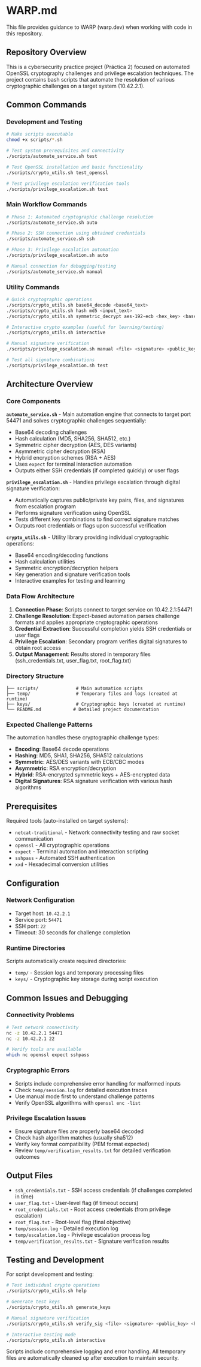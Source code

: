 # WARP.md

This file provides guidance to WARP (warp.dev) when working with code in this repository.

## Repository Overview

This is a cybersecurity practice project (Práctica 2) focused on automated OpenSSL cryptography challenges and privilege escalation techniques. The project contains bash scripts that automate the resolution of various cryptographic challenges on a target system (10.42.2.1).

## Common Commands

### Development and Testing

```bash
# Make scripts executable
chmod +x scripts/*.sh

# Test system prerequisites and connectivity
./scripts/automate_service.sh test

# Test OpenSSL installation and basic functionality
./scripts/crypto_utils.sh test_openssl

# Test privilege escalation verification tools
./scripts/privilege_escalation.sh test
```

### Main Workflow Commands

```bash
# Phase 1: Automated cryptographic challenge resolution
./scripts/automate_service.sh auto

# Phase 2: SSH connection using obtained credentials
./scripts/automate_service.sh ssh

# Phase 3: Privilege escalation automation
./scripts/privilege_escalation.sh auto

# Manual connection for debugging/testing
./scripts/automate_service.sh manual
```

### Utility Commands

```bash
# Quick cryptographic operations
./scripts/crypto_utils.sh base64_decode <base64_text>
./scripts/crypto_utils.sh hash md5 <input_text>
./scripts/crypto_utils.sh symmetric_decrypt aes-192-ecb <hex_key> <base64_encrypted>

# Interactive crypto examples (useful for learning/testing)
./scripts/crypto_utils.sh interactive

# Manual signature verification
./scripts/privilege_escalation.sh manual <file> <signature> <public_key> <hash_algorithm>

# Test all signature combinations
./scripts/privilege_escalation.sh test
```

## Architecture Overview

### Core Components

**`automate_service.sh`** - Main automation engine that connects to target port 54471 and solves cryptographic challenges sequentially:
- Base64 decoding challenges
- Hash calculation (MD5, SHA256, SHA512, etc.)  
- Symmetric cipher decryption (AES, DES variants)
- Asymmetric cipher decryption (RSA)
- Hybrid encryption schemes (RSA + AES)
- Uses `expect` for terminal interaction automation
- Outputs either SSH credentials (if completed quickly) or user flags

**`privilege_escalation.sh`** - Handles privilege escalation through digital signature verification:
- Automatically captures public/private key pairs, files, and signatures from escalation program
- Performs signature verification using OpenSSL
- Tests different key combinations to find correct signature matches
- Outputs root credentials or flags upon successful verification

**`crypto_utils.sh`** - Utility library providing individual cryptographic operations:
- Base64 encoding/decoding functions
- Hash calculation utilities
- Symmetric encryption/decryption helpers
- Key generation and signature verification tools
- Interactive examples for testing and learning

### Data Flow Architecture

1. **Connection Phase**: Scripts connect to target service on 10.42.2.1:54471
2. **Challenge Resolution**: Expect-based automation parses challenge formats and applies appropriate cryptographic operations
3. **Credential Extraction**: Successful completion yields SSH credentials or user flags
4. **Privilege Escalation**: Secondary program verifies digital signatures to obtain root access
5. **Output Management**: Results stored in temporary files (ssh_credentials.txt, user_flag.txt, root_flag.txt)

### Directory Structure

```
├── scripts/              # Main automation scripts
├── temp/                 # Temporary files and logs (created at runtime)
├── keys/                 # Cryptographic keys (created at runtime)  
└── README.md            # Detailed project documentation
```

### Expected Challenge Patterns

The automation handles these cryptographic challenge types:
- **Encoding**: Base64 decode operations
- **Hashing**: MD5, SHA1, SHA256, SHA512 calculations
- **Symmetric**: AES/DES variants with ECB/CBC modes  
- **Asymmetric**: RSA encryption/decryption
- **Hybrid**: RSA-encrypted symmetric keys + AES-encrypted data
- **Digital Signatures**: RSA signature verification with various hash algorithms

## Prerequisites

Required tools (auto-installed on target systems):
- `netcat-traditional` - Network connectivity testing and raw socket communication
- `openssl` - All cryptographic operations
- `expect` - Terminal automation and interaction scripting
- `sshpass` - Automated SSH authentication
- `xxd` - Hexadecimal conversion utilities

## Configuration

### Network Configuration
- Target host: `10.42.2.1`
- Service port: `54471` 
- SSH port: `22`
- Timeout: 30 seconds for challenge completion

### Runtime Directories
Scripts automatically create required directories:
- `temp/` - Session logs and temporary processing files
- `keys/` - Cryptographic key storage during script execution

## Common Issues and Debugging

### Connectivity Problems
```bash
# Test network connectivity
nc -z 10.42.2.1 54471
nc -z 10.42.2.1 22

# Verify tools are available
which nc openssl expect sshpass
```

### Cryptographic Errors
- Scripts include comprehensive error handling for malformed inputs
- Check `temp/session.log` for detailed execution traces
- Use manual mode first to understand challenge patterns
- Verify OpenSSL algorithms with `openssl enc -list`

### Privilege Escalation Issues  
- Ensure signature files are properly base64 decoded
- Check hash algorithm matches (usually sha512)
- Verify key format compatibility (PEM format expected)
- Review `temp/verification_results.txt` for detailed verification outcomes

## Output Files

- `ssh_credentials.txt` - SSH access credentials (if challenges completed in time)
- `user_flag.txt` - User-level flag (if timeout occurs)  
- `root_credentials.txt` - Root access credentials (from privilege escalation)
- `root_flag.txt` - Root-level flag (final objective)
- `temp/session.log` - Detailed execution log
- `temp/escalation.log` - Privilege escalation process log
- `temp/verification_results.txt` - Signature verification results

## Testing and Development

For script development and testing:
```bash
# Test individual crypto operations
./scripts/crypto_utils.sh help

# Generate test keys
./scripts/crypto_utils.sh generate_keys

# Manual signature verification  
./scripts/crypto_utils.sh verify_sig <file> <signature> <public_key> <hash_algorithm>

# Interactive testing mode
./scripts/crypto_utils.sh interactive
```

Scripts include comprehensive logging and error handling. All temporary files are automatically cleaned up after execution to maintain security.